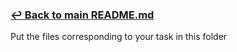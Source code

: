 ### [↩ Back to main README.md](../../README.md)

Put the files corresponding to your task in this folder
